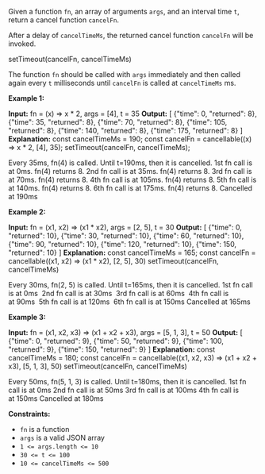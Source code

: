 Given a function `fn`, an array of arguments `args`, and an interval time `t`, return a cancel function `cancelFn`.

After a delay of `cancelTimeMs`, the returned cancel function `cancelFn` will be invoked.

setTimeout(cancelFn, cancelTimeMs)

The function `fn` should be called with `args` immediately and then called again every `t` milliseconds until `cancelFn` is called at `cancelTimeMs` ms.

**Example 1:**

**Input:** fn = (x) => x \* 2, args = \[4\], t = 35
**Output:** 
\[
   {"time": 0, "returned": 8},
   {"time": 35, "returned": 8},
   {"time": 70, "returned": 8},
   {"time": 105, "returned": 8},
   {"time": 140, "returned": 8},
   {"time": 175, "returned": 8}
\]
**Explanation:** 
const cancelTimeMs = 190;
const cancelFn = cancellable((x) => x \* 2, \[4\], 35);
setTimeout(cancelFn, cancelTimeMs);

Every 35ms, fn(4) is called. Until t=190ms, then it is cancelled.
1st fn call is at 0ms. fn(4) returns 8.
2nd fn call is at 35ms. fn(4) returns 8.
3rd fn call is at 70ms. fn(4) returns 8.
4th fn call is at 105ms. fn(4) returns 8.
5th fn call is at 140ms. fn(4) returns 8.
6th fn call is at 175ms. fn(4) returns 8.
Cancelled at 190ms

**Example 2:**

**Input:** fn = (x1, x2) => (x1 \* x2), args = \[2, 5\], t = 30
**Output:** 
\[
   {"time": 0, "returned": 10},
   {"time": 30, "returned": 10},
   {"time": 60, "returned": 10},
   {"time": 90, "returned": 10},
   {"time": 120, "returned": 10},
   {"time": 150, "returned": 10}
\]
**Explanation:** 
const cancelTimeMs = 165; 
const cancelFn = cancellable((x1, x2) => (x1 \* x2), \[2, 5\], 30) 
setTimeout(cancelFn, cancelTimeMs)

Every 30ms, fn(2, 5) is called. Until t=165ms, then it is cancelled.
1st fn call is at 0ms 
2nd fn call is at 30ms 
3rd fn call is at 60ms 
4th fn call is at 90ms 
5th fn call is at 120ms 
6th fn call is at 150ms
Cancelled at 165ms

**Example 3:**

**Input:** fn = (x1, x2, x3) => (x1 + x2 + x3), args = \[5, 1, 3\], t = 50
**Output:** 
\[
   {"time": 0, "returned": 9},
   {"time": 50, "returned": 9},
   {"time": 100, "returned": 9},
   {"time": 150, "returned": 9}
\]
**Explanation:** 
const cancelTimeMs = 180;
const cancelFn = cancellable((x1, x2, x3) => (x1 + x2 + x3), \[5, 1, 3\], 50)
setTimeout(cancelFn, cancelTimeMs)

Every 50ms, fn(5, 1, 3) is called. Until t=180ms, then it is cancelled. 
1st fn call is at 0ms
2nd fn call is at 50ms
3rd fn call is at 100ms
4th fn call is at 150ms
Cancelled at 180ms

**Constraints:**

*   `fn` is a function
*   `args` is a valid JSON array
*   `1 <= args.length <= 10`
*   `30 <= t <= 100`
*   `10 <= cancelTimeMs <= 500`